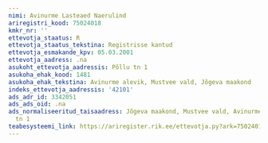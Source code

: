 ```yaml
---
nimi: Avinurme Lasteaed Naerulind
ariregistri_kood: 75024018
kmkr_nr: ''
ettevotja_staatus: R
ettevotja_staatus_tekstina: Registrisse kantud
ettevotja_esmakande_kpv: 05.03.2001
ettevotja_aadress: .na
asukoht_ettevotja_aadressis: Põllu tn 1
asukoha_ehak_kood: 1481
asukoha_ehak_tekstina: Avinurme alevik, Mustvee vald, Jõgeva maakond
indeks_ettevotja_aadressis: '42101'
ads_adr_id: 3342051
ads_ads_oid: .na
ads_normaliseeritud_taisaadress: Jõgeva maakond, Mustvee vald, Avinurme alevik, Põllu
  tn 1
teabesysteemi_link: https://ariregister.rik.ee/ettevotja.py?ark=75024018&ref=rekvisiidid
---
```

